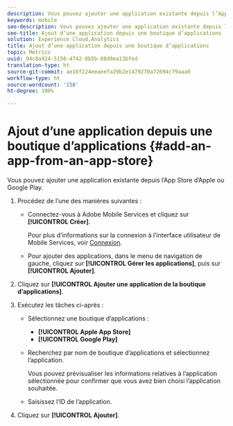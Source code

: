 ```yaml
---
description: Vous pouvez ajouter une application existante depuis l’App Store d’Apple ou Google Play.
keywords: mobile
seo-description: Vous pouvez ajouter une application existante depuis l’App Store d’Apple ou Google Play.
seo-title: Ajout d’une application depuis une boutique d’applications
solution: Experience Cloud,Analytics
title: Ajout d’une application depuis une boutique d’applications
topic: Metrics
uuid: 94c8a924-5156-4742-8b5b-88d9ea13bfed
translation-type: ht
source-git-commit: ae16f224eeaeefa29b2e1479270a72694c79aaa0
workflow-type: ht
source-wordcount: '158'
ht-degree: 100%

---
```



# Ajout d’une application depuis une boutique d’applications {#add-an-app-from-an-app-store}

Vous pouvez ajouter une application existante depuis l’App Store d’Apple ou Google Play.

1. Procédez de l’une des manières suivantes :

   * Connectez-vous à Adobe Mobile Services et cliquez sur **[!UICONTROL Créer]**.

      Pour plus d’informations sur la connexion à l’interface utilisateur de Mobile Services, voir [Connexion](/help/using/gs/gs-signin.md).

   * Pour ajouter des applications, dans le menu de navigation de gauche, cliquez sur **[!UICONTROL Gérer les applications]**, puis sur **[!UICONTROL Ajouter]**.

1. Cliquez sur **[!UICONTROL Ajouter une application de la boutique d’applications]**.
1. Exécutez les tâches ci-après :

   * Sélectionnez une boutique d’applications :
      * **[!UICONTROL Apple App Store]**
      * **[!UICONTROL Google Play]**
   * Recherchez par nom de boutique d’applications et sélectionnez l’application.

      Vous pouvez prévisualiser les informations relatives à l’application sélectionnée pour confirmer que vous avez bien choisi l’application souhaitée.

   * Saisissez l’ID de l’application.


1. Cliquez sur **[!UICONTROL Ajouter]**.